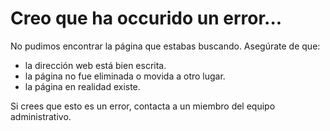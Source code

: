 #  Creo que ha occurido un error...

No pudimos encontrar la página que estabas buscando. Asegúrate de que:

* la dirección web está bien escrita.
* la página no fue eliminada o movida a otro lugar.
* la página en realidad existe.

Si crees que esto es un error, contacta a un miembro del equipo administrativo.

